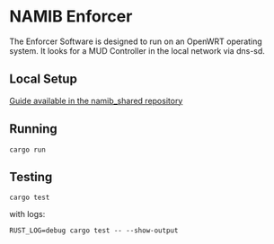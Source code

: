 # NAMIB Enforcer

The Enforcer Software is designed to run on an OpenWRT operating system.
It looks for a MUD Controller in the local network via dns-sd. 

## Local Setup

[Guide available in the namib_shared repository](https://gitlab.informatik.uni-bremen.de/namib/mud-controller-enforcer/namib_shared)

## Running

`cargo run`

## Testing

`cargo test`

with logs:

`RUST_LOG=debug cargo test -- --show-output`